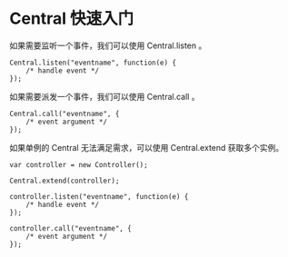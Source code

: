 # Central 快速入门

如果需要监听一个事件，我们可以使用 Central.listen 。

	Central.listen("eventname", function(e) {
		/* handle event */
	});

如果需要派发一个事件，我们可以使用 Central.call 。

	Central.call("eventname", {
		/* event argument */
	});

如果单例的 Central 无法满足需求，可以使用 Central.extend 获取多个实例。

	var controller = new Controller();
	
	Central.extend(controller);
	
	controller.listen("eventname", function(e) {
		/* handle event */
	});
	
	controller.call("eventname", {
		/* event argument */
	});

